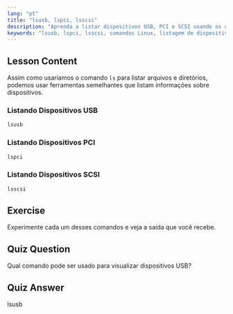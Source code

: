 ```yaml
---
lang: "pt"
title: "lsusb, lspci, lsscsi"
description: "Aprenda a listar dispositivos USB, PCI e SCSI usando os comandos lsusb, lspci e lsscsi. Entenda seu hardware Linux com este guia amigável para iniciantes."
keywords: "lsusb, lspci, lsscsi, comandos Linux, listagem de dispositivos, informações de hardware, tutorial Linux, guia para iniciantes"
---
```


## Lesson Content

Assim como usaríamos o comando `ls` para listar arquivos e diretórios, podemos usar ferramentas semelhantes que listam informações sobre dispositivos.

### Listando Dispositivos USB

```bash
lsusb
```

### Listando Dispositivos PCI

```bash
lspci
```

### Listando Dispositivos SCSI

```bash
lsscsi
```

## Exercise

Experimente cada um desses comandos e veja a saída que você recebe.

## Quiz Question

Qual comando pode ser usado para visualizar dispositivos USB?

## Quiz Answer

lsusb
